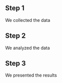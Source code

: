 ## Step 1  

We collected the data  

## Step 2  

We analyzed the data

## Step 3  

We presented the results